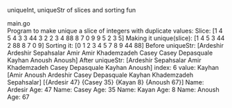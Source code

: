 uniqueInt, uniqueStr of slices and sorting fun

main.go  
Program to make unique a slice of integers with duplicate values:
Slice:  [1 4 5 4 3 3 44 3 2 2 3 4 88 8 7 0 9 9 5 2 3 5]
Making it unique(slice): [1 4 5 3 44 2 88 8 7 0 9]
Sorting it:  [0 1 2 3 4 5 7 8 9 44 88]
Before uniqueStr:  [Ardeshir Ardeshir Sepahsalar Amir Amir Khademzadeh Casey Casey Depasquale Kayhan Anoush Anoush]
After uniqueStr:  [Ardeshir Sepahsalar Amir Khademzadeh Casey Depasquale Kayhan Anoush]
index: 6  value: Kayhan
[Amir Anoush Ardeshir Casey Depasquale Kayhan Khademzadeh Sepahsalar]
[{Ardesir 47} {Casey 35} {Kayan 8} {Anoush 67}]
Name:  Ardesir  Age:  47
Name:  Casey  Age:  35
Name:  Kayan  Age:  8
Name:  Anoush  Age:  67
